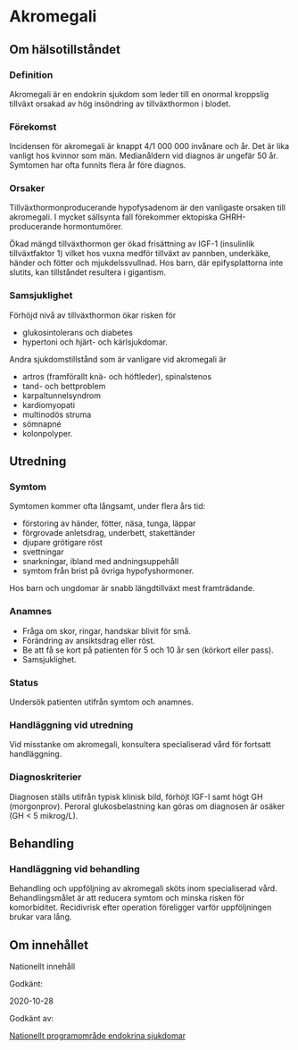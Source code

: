 Akromegali
==========

Om hälsotillståndet
-------------------

### Definition

Akromegali är en endokrin sjukdom som leder till en onormal kroppslig tillväxt orsakad av hög insöndring av tillväxthormon i blodet.

### Förekomst

Incidensen för akromegali är knappt 4/1 000 000 invånare och år. Det är lika vanligt hos kvinnor som män. Medianåldern vid diagnos är ungefär 50 år. Symtomen har ofta funnits flera år före diagnos.

### Orsaker

Tillväxthormonproducerande hypofysadenom är den vanligaste orsaken till akromegali. I mycket sällsynta fall förekommer ektopiska GHRH-producerande hormontumörer.

Ökad mängd tillväxthormon ger ökad frisättning av IGF-1 (insulinlik tillväxtfaktor 1) vilket hos vuxna medför tillväxt av pannben, underkäke, händer och fötter och mjukdelssvullnad. Hos barn, där epifysplattorna inte slutits, kan tillståndet resultera i gigantism.

### Samsjuklighet

Förhöjd nivå av tillväxthormon ökar risken för

*   glukosintolerans och diabetes
*   hypertoni och hjärt- och kärlsjukdomar.

Andra sjukdomstillstånd som är vanligare vid akromegali är

*   artros (framförallt knä- och höftleder), spinalstenos
*   tand- och bettproblem
*   karpaltunnelsyndrom
*   kardiomyopati
*   multinodös struma
*   sömnapné
*   kolonpolyper.

Utredning
---------

### Symtom

Symtomen kommer ofta långsamt, under flera års tid:

*   förstoring av händer, fötter, näsa, tunga, läppar
*   förgrovade anletsdrag, underbett, stakettänder
*   djupare grötigare röst
*   svettningar
*   snarkningar, ibland med andningsuppehåll
*   symtom från brist på övriga hypofyshormoner.

Hos barn och ungdomar är snabb längdtillväxt mest framträdande.

### Anamnes

*   Fråga om skor, ringar, handskar blivit för små.
*   Förändring av ansiktsdrag eller röst.
*   Be att få se kort på patienten för 5 och 10 år sen (körkort eller pass).
*   Samsjuklighet.

### Status

Undersök patienten utifrån symtom och anamnes.

### Handläggning vid utredning

Vid misstanke om akromegali, konsultera specialiserad vård för fortsatt handläggning.

### Diagnoskriterier

Diagnosen ställs utifrån typisk klinisk bild, förhöjt IGF-I samt högt GH (morgonprov). Peroral glukosbelastning kan göras om diagnosen är osäker (GH < 5 mikrog/L).

Behandling
----------

### Handläggning vid behandling

Behandling och uppföljning av akromegali sköts inom specialiserad vård. Behandlingsmålet är att reducera symtom och minska risken för komorbiditet. Recidivrisk efter operation föreligger varför uppföljningen brukar vara lång.

Om innehållet
-------------

Nationellt innehåll

Godkänt:

2020-10-28

Godkänt av:

[Nationellt programområde endokrina sjukdomar](https://kunskapsstyrningvard.se/kunskapsstyrningvard/programomradenochsamverkansgrupper/nationellaprogramomraden/npoendokrinasjukdomar.56428.html)
